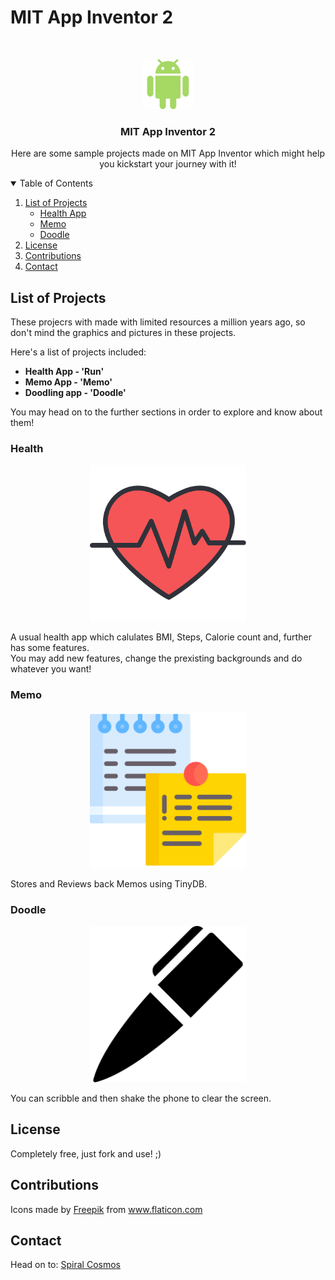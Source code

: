 # MIT App Inventor 2

<!-- LOGO -->
<br />
<p align="center">
  <a href="https://github.com/Yashvardhang/MIT-App-Inventor-2">
    <img src="Images/Android.svg" alt="Logo" width="80" height="80">
  </a>

  <h3 align="center">MIT App Inventor 2</h3>

  <p align="center">
    Here are some sample projects made on MIT App Inventor which might help you kickstart your journey with it!
  </p>
</p>

<!-- TABLE OF CONTENTS -->
<details open="open">
  <summary>Table of Contents</summary>
  <ol>
    <li>
      <a href="#list">List of Projects</a>
      <ul>
        <li><a href="#health">Health App</a></li>
        <li><a href="#memo">Memo</a></li>
        <li><a href="#doodle">Doodle</a></li>
      </ul>
    </li>
    <li><a href="#license">License</a></li>
    <li><a href="#contributions">Contributions</a></li>
    <li><a href="#contact">Contact</a></li>
  </ol>
</details>


<!-- ABOUT THE PROJECT -->
## List of Projects

These projecrs with made with limited resources a million years ago, so don't mind the graphics and pictures in these projects.

Here's a list of projects included:
* **Health App - 'Run'**
* **Memo App - 'Memo'**
* **Doodling app - 'Doodle'**

You may head on to the further sections in order to explore and know about them!

### Health
<p align="center">
  <img src = "Images/Heart.svg" width="250" height="250">
</p>
A usual health app which calulates BMI, Steps, Calorie count and, further has some features.
<br>You may add new features, change the prexisting backgrounds and do whatever you want!

### Memo
<p align="center">
  <img src = "Images/Memo.svg" width="250" height="250">
</p>
Stores and Reviews back Memos using TinyDB.

### Doodle
<p align="center">
  <img src = "Images/Doodle.svg" width="250" height="250">
</p>
You can scribble and then shake the phone to clear the screen.

<!-- LICENSE -->
## License

Completely free, just fork and use! ;)

<!-- CONTRIBUTIONS -->
## Contributions

Icons made by <a href="https://www.freepik.com" title="Freepik">Freepik</a> from <a href="https://www.flaticon.com/" title="Flaticon">www.flaticon.com</a>

<!-- CONTACT -->
## Contact

Head on to: <a href = "www.spiralcosmos.com">Spiral Cosmos</a>

